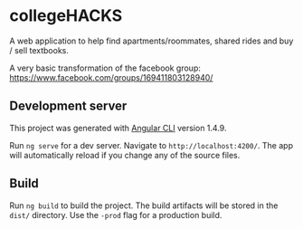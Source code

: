 # collegeHACKS
A web application to help find apartments/roommates, shared rides and buy / sell textbooks.

A very basic transformation of the facebook group:
https://www.facebook.com/groups/169411803128940/



## Development server

This project was generated with [Angular CLI](https://github.com/angular/angular-cli) version 1.4.9.

Run `ng serve` for a dev server. Navigate to `http://localhost:4200/`. The app will automatically reload if you change any of the source files.

## Build

Run `ng build` to build the project. The build artifacts will be stored in the `dist/` directory. Use the `-prod` flag for a production build.
